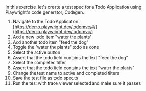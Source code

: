 In this exercise, let's create a test spec for a Todo Application using Playwright's code generator, Codegen.

1. Navigate to the Todo Application: [https://demo.playwright.dev/todomvc/#/](https://demo.playwright.dev/todomvc/)
1. Add a new todo item "water the plants"
1. Add another todo item "feed the dog"
1. Toggle the "water the plants" todo as done
1. Select the active button
1. Assert that the todo field contains the text "feed the dog"
1. Select the completed filter
1. Assert that the todo field contains the text "water the plants"
1. Change the test name to active and completed filters
1. Save the test file as todo.spec.ts
1. Run the test with trace viewer selected and make sure it passes
